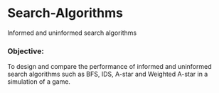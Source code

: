 # Search-Algorithms
Informed and uninformed search algorithms
### Objective:
To design and compare the performance of informed and uninformed search algorithms such as BFS, IDS, A-star and Weighted A-star in a simulation of a game.
